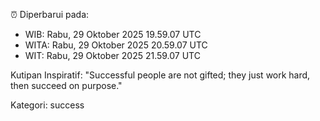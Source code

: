 ⏰ Diperbarui pada:
- WIB: Rabu, 29 Oktober 2025 19.59.07 UTC
- WITA: Rabu, 29 Oktober 2025 20.59.07 UTC
- WIT: Rabu, 29 Oktober 2025 21.59.07 UTC

Kutipan Inspiratif:
"Successful people are not gifted; they just work hard, then succeed on purpose."


Kategori: success

